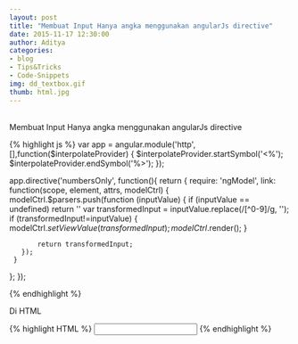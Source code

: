 ```yaml
---
layout: post
title: "Membuat Input Hanya angka menggunakan angularJs directive"
date: 2015-11-17 12:30:00
author: Aditya
categories:
- blog
- Tips&Tricks
- Code-Snippets
img: dd_textbox.gif
thumb: html.jpg
---
```


<b></b> 
<br />
Membuat Input Hanya angka menggunakan angularJs directive
<!--more-->
{% highlight js %}
var app = angular.module('http',[],function($interpolateProvider) {
    $interpolateProvider.startSymbol('<%');
    $interpolateProvider.endSymbol('%>');
});

app.directive('numbersOnly', function(){
   return {
     require: 'ngModel',
     link: function(scope, element, attrs, modelCtrl) {
       modelCtrl.$parsers.push(function (inputValue) {
           if (inputValue == undefined) return '' 
           var transformedInput = inputValue.replace(/[^0-9]/g, ''); 
           if (transformedInput!=inputValue) {
              modelCtrl.$setViewValue(transformedInput);
              modelCtrl.$render();
           }         

           return transformedInput;         
       });
     }
   };
});
     
{% endhighlight %}

Di HTML

{% highlight HTML %}
<input type="text" numbers-only="numbers-only">
{% endhighlight %}

